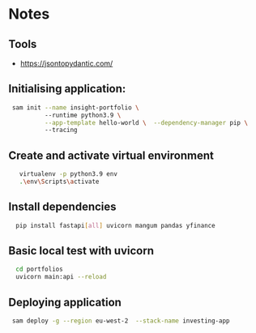 # Notes

## Tools

- https://jsontopydantic.com/

## Initialising application:

```bash
 sam init --name insight-portfolio \ 
          --runtime python3.9 \
          --app-template hello-world \  --dependency-manager pip \  
          --tracing   
```

## Create and activate virtual environment

   ```bash
      virtualenv -p python3.9 env 
      .\env\Scripts\activate
   ```

## Install dependencies

```bash
  pip install fastapi[all] uvicorn mangum pandas yfinance
```

## Basic local test with uvicorn

```bash
  cd portfolios
  uvicorn main:api --reload
```

## Deploying application

```bash
 sam deploy -g --region eu-west-2  --stack-name investing-app
```
